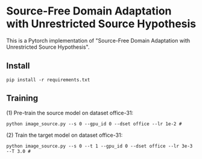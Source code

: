 # Source-Free Domain Adaptation with Unrestricted Source Hypothesis


This is a Pytorch implementation of "Source-Free Domain Adaptation with Unrestricted
Source Hypothesis".


## Install

`pip install -r requirements.txt`


## Training
(1) Pre-train the source model on dataset office-31:

`python image_source.py --s 0 --gpu_id 0 --dset office --lr 1e-2 #
`

(2) Train the target model on dataset office-31:

`python image_source.py --s 0 --t 1 --gpu_id 0 --dset office --lr 3e-3 --T 3.0 #
`